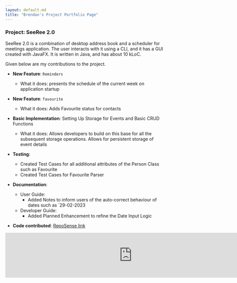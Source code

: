```yaml
---
layout: default.md
title: "Brendan's Project Portfolio Page"
---
```


### Project: SeeRee 2.0

SeeRee 2.0 is a combination of desktop address book and a scheduler for meetings application. The user interacts with
it using a CLI, and it has a GUI created with JavaFX. It is written in Java, and has about 10 kLoC.

Given below are my contributions to the project.

* **New Feature**: `Reminders`
  * What it does: presents the schedule of the current week on application startup

* **New Feature**: `favourite`
  * What it does: Adds Favourite status for contacts

* **Basic Implementation**: Setting Up Storage for Events and Basic CRUD Functions
  * What it does: Allows developers to build on this base for all the subsequent storage operations. Allows for persistent storage of event details

* **Testing**:
  * Created Test Cases for all additional attributes of the Person Class such as Favourite
  * Created Test Cases for Favourite Parser

* **Documentation**:
  * User Guide:
    * Added Notes to inform users of the auto-correct behaviour of dates such as `29-02-2023
  * Developer Guide:
    * Added Planned Enhancement to refine the Date Input Logic

* **Code contributed**: [RepoSense link](https://nus-cs2103-ay2425s1.github.io/tp-dashboard/?search=brendan8899)

<iframe src="https://nus-cs2103-ay2425s1.github.io/tp-dashboard/#/widget/?search=limkai&sort=groupTitle&sortWithin=title&timeframe=commit&mergegroup=&groupSelect=groupByRepos&breakdown=true&checkedFileTypes=docs~functional-code~test-code~other&since=2024-09-20&tabOpen=true&tabType=zoom&zA=LimKaiWei&zR=AY2425S1-CS2103-F13-3%2Ftp%5Bmaster%5D&zACS=183.14285714285714&zS=2024-09-20&zFS=limkai&zU=2024-11-07&zMG=false&zFTF=commit&zFGS=groupByRepos&zFR=false&chartGroupIndex=0&chartIndex=0" frameBorder="0" width="800px" height="142px"></iframe>
